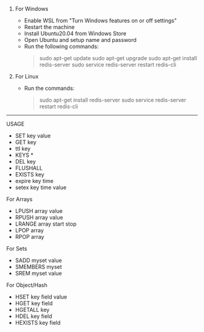 1) For Windows
	- Enable WSL from "Turn Windows features on or off settings"
	- Restart the machine
	- Install Ubuntu20.04 from Windows Store
	- Open Ubuntu and setup name and password
	- Run the following commands:
		> sudo apt-get update
		> sudo apt-get upgrade
		> sudo apt-get install redis-server
		> sudo service redis-server restart
		> redis-cli

2) For Linux
	- Run the commands:
		> sudo apt-get install redis-server
		> sudo service redis-server restart
		> redis-cli

-----------------------------------------------------------------------

USAGE

- SET key value
- GET key
- ttl key
- KEYS *
- DEL key
- FLUSHALL
- EXISTS key
- expire key time
- setex key time value
	

For Arrays

- LPUSH array value
- RPUSH array value
- LRANGE array start stop
- LPOP array
- RPOP array


For Sets

- SADD myset value
- SMEMBERS myset
- SREM myset value


For Object/Hash

- HSET key field value 
- HGET key field
- HGETALL key
- HDEL key field
- HEXISTS key field